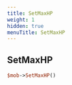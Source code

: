 ```yaml
---
title: SetMaxHP
weight: 1
hidden: true
menuTitle: SetMaxHP
---
```

## SetMaxHP
```perl
$mob->SetMaxHP()
```